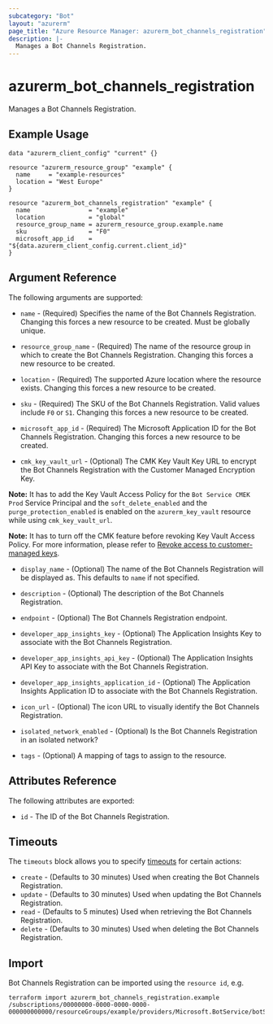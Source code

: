 ```yaml
---
subcategory: "Bot"
layout: "azurerm"
page_title: "Azure Resource Manager: azurerm_bot_channels_registration"
description: |-
  Manages a Bot Channels Registration.
---
```


# azurerm_bot_channels_registration

Manages a Bot Channels Registration.

## Example Usage

```hcl
data "azurerm_client_config" "current" {}

resource "azurerm_resource_group" "example" {
  name     = "example-resources"
  location = "West Europe"
}

resource "azurerm_bot_channels_registration" "example" {
  name                = "example"
  location            = "global"
  resource_group_name = azurerm_resource_group.example.name
  sku                 = "F0"
  microsoft_app_id    = "${data.azurerm_client_config.current.client_id}"
}
```

## Argument Reference

The following arguments are supported:

* `name` - (Required) Specifies the name of the Bot Channels Registration. Changing this forces a new resource to be created. Must be globally unique.

* `resource_group_name` - (Required) The name of the resource group in which to create the Bot Channels Registration. Changing this forces a new resource to be created.

* `location` - (Required) The supported Azure location where the resource exists. Changing this forces a new resource to be created.

* `sku` - (Required) The SKU of the Bot Channels Registration. Valid values include `F0` or `S1`. Changing this forces a new resource to be created.

* `microsoft_app_id` - (Required) The Microsoft Application ID for the Bot Channels Registration. Changing this forces a new resource to be created.

* `cmk_key_vault_url` - (Optional) The CMK Key Vault Key URL to encrypt the Bot Channels Registration with the Customer Managed Encryption Key.

**Note:** It has to add the Key Vault Access Policy for the `Bot Service CMEK Prod` Service Principal and the `soft_delete_enabled` and the `purge_protection_enabled` is enabled on the `azurerm_key_vault` resource while using `cmk_key_vault_url`.

**Note:** It has to turn off the CMK feature before revoking Key Vault Access Policy. For more information, please refer to [Revoke access to customer-managed keys](https://docs.microsoft.com/en-us/azure/bot-service/bot-service-encryption?view=azure-bot-service-4.0&WT.mc_id=Portal-Microsoft_Azure_BotService#revoke-access-to-customer-managed-keys).

* `display_name` - (Optional) The name of the Bot Channels Registration will be displayed as. This defaults to `name` if not specified.

* `description` - (Optional) The description of the Bot Channels Registration.

* `endpoint` - (Optional) The Bot Channels Registration endpoint.

* `developer_app_insights_key` - (Optional) The Application Insights Key to associate with the Bot Channels Registration.

* `developer_app_insights_api_key` - (Optional) The Application Insights API Key to associate with the Bot Channels Registration.

* `developer_app_insights_application_id` - (Optional) The Application Insights Application ID to associate with the Bot Channels Registration.

* `icon_url` - (Optional) The icon URL to visually identify the Bot Channels Registration.

* `isolated_network_enabled` - (Optional) Is the Bot Channels Registration in an isolated network?

* `tags` - (Optional) A mapping of tags to assign to the resource.


## Attributes Reference

The following attributes are exported:

* `id` - The ID of the Bot Channels Registration.

## Timeouts

The `timeouts` block allows you to specify [timeouts](https://www.terraform.io/docs/configuration/resources.html#timeouts) for certain actions:

* `create` - (Defaults to 30 minutes) Used when creating the Bot Channels Registration.
* `update` - (Defaults to 30 minutes) Used when updating the Bot Channels Registration.
* `read` - (Defaults to 5 minutes) Used when retrieving the Bot Channels Registration.
* `delete` - (Defaults to 30 minutes) Used when deleting the Bot Channels Registration.

## Import

Bot Channels Registration can be imported using the `resource id`, e.g.

```shell
terraform import azurerm_bot_channels_registration.example /subscriptions/00000000-0000-0000-0000-000000000000/resourceGroups/example/providers/Microsoft.BotService/botServices/example
```
